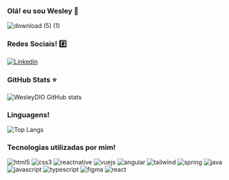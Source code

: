 ### Olá! eu sou Wesley 👋

![download (5) (1)](https://github.com/user-attachments/assets/868bda09-8ff6-4e8d-93d4-c4a5346bd008)

### Redes Sociais! #️⃣

[![Linkedin](https://img.shields.io/badge/LinkedIn-0077B5?style=for-the-badge&logo=linkedin&logoColor=white)](https://www.linkedin.com/in/wesley-diorrani-ferreira-21492328b/)

### GitHub Stats ⭐

![WesleyDIO GitHub stats](https://github-readme-stats.vercel.app/api?username=WesleyDIO&show_icons=true&theme=tokyonight)

### Linguagens!

![Top Langs](https://github-readme-stats.vercel.app/api/top-langs/?username=WesleyDIO&layout=compact)

### Tecnologias utilizadas por mim!

<div style="display: inline_block">
<img style="justify-content: center" alt="html5" src="https://img.shields.io/badge/HTML5-E34F26?style=for-the-badge&logo=html5&logoColor=white">
<img style="justify-content: center" alt="css3" src="https://img.shields.io/badge/CSS3-1572B6?style=for-the-badge&logo=css3&logoColor=white">
<img style="justify-content: center" alt="reactnative" src="https://img.shields.io/badge/React_Native-20232A?style=for-the-badge&logo=react&logoColor=61DAFB">
<img style="justify-content: center" alt="vuejs" src="https://img.shields.io/badge/Vue.js-35495E?style=for-the-badge&logo=vue.js&logoColor=4FC08D">
<img style="justify-content: center" alt="angular" src="https://img.shields.io/badge/Angular-DD0031?style=for-the-badge&logo=angular&logoColor=white">
<img style="justify-content: center" alt="tailwind" src="https://img.shields.io/badge/Tailwind_CSS-38B2AC?style=for-the-badge&logo=tailwind-css&logoColor=white">
<img style="justify-content: center" alt="spring" src="https://img.shields.io/badge/Spring-6DB33F?style=for-the-badge&logo=spring&logoColor=white">
<img style="justify-content: center" alt="java" src="https://img.shields.io/badge/Java-ED8B00?style=for-the-badge&logo=openjdk&logoColor=white">
<img style="justify-content: center" alt="javascript" src="https://img.shields.io/badge/JavaScript-F7DF1E?style=for-the-badge&logo=javascript&logoColor=black">
<img style="justify-content: center" alt="typescript" src="https://img.shields.io/badge/TypeScript-007ACC?style=for-the-badge&logo=typescript&logoColor=white">
<img style="justify-content: center" alt="figma" src="https://img.shields.io/badge/figma-%23F24E1E.svg?style=for-the-badge&logo=figma&logoColor=white">
<img style="justify-content: center" alt="react" src="https://img.shields.io/badge/react-%2320232a.svg?style=for-the-badge&logo=react&logoColor=%2361DAFB">





